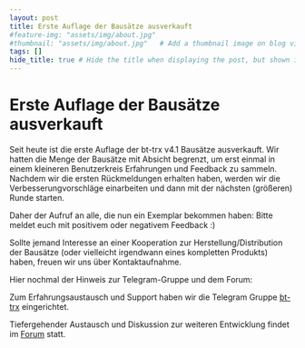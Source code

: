 ```yaml
---
layout: post
title: Erste Auflage der Bausätze ausverkauft
#feature-img: "assets/img/about.jpg"
#thumbnail: "assets/img/about.jpg"   # Add a thumbnail image on blog view
tags: []
hide_title: true # Hide the title when displaying the post, but shown in lists of posts
---
```


# Erste Auflage der Bausätze ausverkauft

Seit heute ist die erste Auflage der bt-trx v4.1 Bausätze ausverkauft. Wir hatten die Menge der Bausätze mit Absicht 
begrenzt, um erst einmal in einem kleineren Benutzerkreis Erfahrungen und Feedback zu sammeln.
Nachdem wir die ersten Rückmeldungen erhalten haben, werden wir die Verbesserungvorschläge einarbeiten und dann mit 
der nächsten (größeren) Runde starten.

Daher der Aufruf an alle, die nun ein Exemplar bekommen haben: Bitte meldet euch mit positivem oder negativem Feedback :)

Sollte jemand Interesse an einer Kooperation zur Herstellung/Distribution der Bausätze (oder vielleicht irgendwann 
eines kompletten Produkts) haben, freuen wir uns über Kontaktaufnahme.

Hier nochmal der Hinweis zur Telegram-Gruppe und dem Forum:

Zum Erfahrungsaustausch und Support haben wir die Telegram Gruppe
[bt-trx](https://t.me/bttrxcom) eingerichtet.

Tiefergehender Austausch und Diskussion zur weiteren Entwicklung findet im [Forum](https://forum.bt-trx.com) statt.
